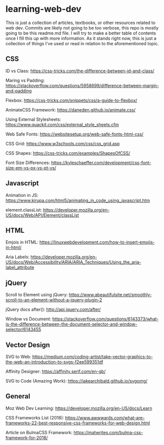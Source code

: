 # learning-web-dev

This is just a collection of articles, textbooks, or other resources related to web dev. Commits are likely not going to be too verbose, this repo is mostly going to be this readme.md file. I will try to make a better table of contents once I fill this up with more information. As it stands right now, this is just a collection of things I've used or read in relation to the aforementioned topic.

## CSS

ID vs Class: https://css-tricks.com/the-difference-between-id-and-class/

Maring vs Padding: https://stackoverflow.com/questions/5958699/difference-between-margin-and-padding

Flexbox: https://css-tricks.com/snippets/css/a-guide-to-flexbox/

AnimateCSS Framework: https://daneden.github.io/animate.css/

Using External Stylesheets: https://www.quackit.com/css/external_style_sheets.cfm

Web Safe Fonts: https://websitesetup.org/web-safe-fonts-html-css/

CSS Grid: https://www.w3schools.com/css/css_grid.asp

CSS Shapes: https://css-tricks.com/examples/ShapesOfCSS/

Font Size Differences: https://kyleschaeffer.com/development/css-font-size-em-vs-px-vs-pt-vs/

## Javascript

Animation in JS: https://www.kirupa.com/html5/animating_in_code_using_javascript.htm

element.classList: https://developer.mozilla.org/en-US/docs/Web/API/Element/classList

## HTML

Emjois in HTML: https://linuxwebdevelopment.com/how-to-insert-emojis-in-html/

Aria Labels: https://developer.mozilla.org/en-US/docs/Web/Accessibility/ARIA/ARIA_Techniques/Using_the_aria-label_attribute

## jQuery

Scroll to Element using jQuery: https://www.abeautifulsite.net/smoothly-scroll-to-an-element-without-a-jquery-plugin-2

jQuery docs after(): http://api.jquery.com/after/

Window vs Document: https://stackoverflow.com/questions/6143373/what-is-the-difference-between-the-document-selector-and-window-selector/6143455

## Vector Design

SVG to Web: https://medium.com/coding-artist/take-vector-graphics-to-the-web-an-introduction-to-svgs-f2ee599351df

Affinity Designer: https://affinity.serif.com/en-gb/

SVG to Code (Amazing Work): https://jakearchibald.github.io/svgomg/

## General 

Moz Web Dev Learning: https://developer.mozilla.org/en-US/docs/Learn

CSS Frameworks List (2018): https://www.awwwards.com/what-are-frameworks-22-best-responsive-css-frameworks-for-web-design.html

Article on BulmaCSS Framework: https://matwrites.com/bulma-css-framework-for-2018/
